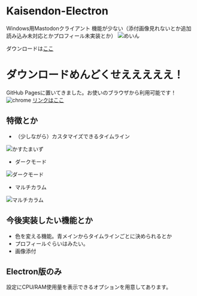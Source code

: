 # Kaisendon-Electron

Windows用Mastodonクライアント
機能が少ない（添付画像見れないとか追加読み込み未対応とかプロフィール未実装とか）
![めいん](https://user-images.githubusercontent.com/32033405/69898876-3ef38d80-13a2-11ea-8c31-1269beeeaae5.png)

ダウンロードは[ここ](https://github.com/takusan23/Kaisendon-Electron/releases)

# ダウンロードめんどくせえええええ！
GitHub Pagesに置いてきました。お使いのブラウザから利用可能です！  
![chrome](https://user-images.githubusercontent.com/32033405/69899008-f63cd400-13a3-11ea-9a2d-c6fd0125fa0b.png)
[リンクはここ](https://takusan23.github.io/Kaisendon-JS/)

## 特徴とか
- （少しながら）カスタマイズできるタイムライン

![かすたまいず](https://user-images.githubusercontent.com/32033405/69898923-e7a1ed00-13a2-11ea-9f05-1759afa1a675.png)

- ダークモード

![ダークモード](https://user-images.githubusercontent.com/32033405/69898929-0a340600-13a3-11ea-9987-f7f87274ecc8.png)

- マルチカラム

![マルチカラム](https://user-images.githubusercontent.com/32033405/69898939-2c2d8880-13a3-11ea-9486-698821bb904d.png)

## 今後実装したい機能とか
- 色を変える機能。青メインからタイムラインごとに決められるとか
- プロフィールぐらいはみたい。
- 画像添付

## Electron版のみ
設定にCPU/RAM使用量を表示できるオプションを用意してあります。

